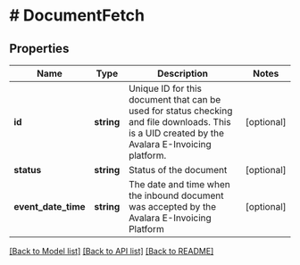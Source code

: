 # # DocumentFetch

## Properties

Name | Type | Description | Notes
------------ | ------------- | ------------- | -------------
**id** | **string** | Unique ID for this document that can be used for status checking and file downloads. This is a UID created by the Avalara E-Invoicing platform. | [optional]
**status** | **string** | Status of the document | [optional]
**event_date_time** | **string** | The date and time when the inbound document was accepted by the Avalara E-Invoicing Platform | [optional]

[[Back to Model list]](../../../README.md#models) [[Back to API list]](../../../README.md#endpoints) [[Back to README]](../../../README.md)
